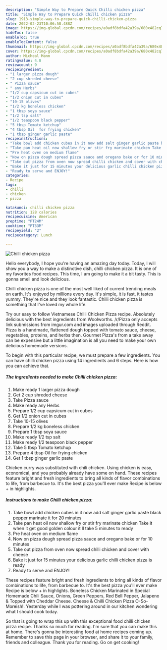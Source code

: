 ```yaml
---
description: "Simple Way to Prepare Quick Chilli chicken pizza"
title: "Simple Way to Prepare Quick Chilli chicken pizza"
slug: 1913-simple-way-to-prepare-quick-chilli-chicken-pizza
date: 2022-02-23T10:06:58.488Z
image: https://img-global.cpcdn.com/recipes/a0adf8bdfa42a39a/680x482cq70/chilli-chicken-pizza-recipe-main-photo.jpg
hideToc: false
enableToc: true
enableTocContent: false
thumbnail: https://img-global.cpcdn.com/recipes/a0adf8bdfa42a39a/680x482cq70/chilli-chicken-pizza-recipe-main-photo.jpg
cover: https://img-global.cpcdn.com/recipes/a0adf8bdfa42a39a/680x482cq70/chilli-chicken-pizza-recipe-main-photo.jpg
author: Micheal Mann
ratingvalue: 4.8
reviewcount: 9
recipeingredient:
- "1 larger pizza dough"
- "2 cup shreded cheese"
- " Pizza sauce"
- " any Herbs"
- "1/2 cup capsicum cut in cubes"
- "1/2 onion cut in cubes"
- "10-15 olives"
- "1/2 kg boneless chicken"
- "1 tbsp soya sauce"
- "1/2 tsp salt"
- "1/2 teaspoon black pepper"
- "5 tbsp Tomato ketchup"
- "4 tbsp Oil  for frying chicken"
- "1 tbsp ginger garlic paste"
recipeinstructions:
- "Take bowl add chicken cubes in it now add salt ginger garlic paste black pepper marinate it for 20 minutes"
- "Take pan heat oil now shallow fry or stir fry marinate chicken Take it when it get good golden colour it ll take 5 minutes to ready"
- "Pre heat oven on medium flame"
- "Now on pizza dough spread pizza sauce and oregano bake or for 10 minutes"
- "Take out pizza from oven now spread chilli chicken and cover with cheese"
- "Bake it just for 15 minutes your delicious garlic chilli chicken pizza is ready"
- "Ready to serve and ENJOY!"
categories:
- Recipe
tags:
- chilli
- chicken
- pizza

katakunci: chilli chicken pizza 
nutrition: 128 calories
recipecuisine: American
preptime: "PT24M"
cooktime: "PT33M"
recipeyield: "2"
recipecategory: Lunch

---
```



![Chilli chicken pizza](https://img-global.cpcdn.com/recipes/a0adf8bdfa42a39a/680x482cq70/chilli-chicken-pizza-recipe-main-photo.jpg)

Hello everybody, I hope you're having an amazing day today. Today, I will show you a way to make a distinctive dish, chilli chicken pizza. It is one of my favorites food recipes. This time, I am going to make it a bit tasty. This is gonna smell and look delicious.

Chilli chicken pizza is one of the most well liked of current trending meals on earth. It's enjoyed by millions every day. It's simple, it is fast, it tastes yummy. They're nice and they look fantastic. Chilli chicken pizza is something that I've loved my whole life.

Try our easy to follow Vietnamese Chilli Chicken Pizza recipe. Absolutely delicious with the best ingredients from Woolworths. /r/Pizza only accepts link submissions from imgur.com and images uploaded through Reddit. Pizza is a handmade, flattened dough topped with tomato sauce, cheese, vegetables, proteins, and herbs then. Gourmet Pizza&#39;s from a take away can be expensive but a little imagination is all you need to make your own delicious homemade versions.


To begin with this particular recipe, we must prepare a few ingredients. You can have chilli chicken pizza using 14 ingredients and 6 steps. Here is how you can achieve that.

<!--inarticleads1-->

##### The ingredients needed to make Chilli chicken pizza:

1. Make ready 1 larger pizza dough
1. Get 2 cup shreded cheese
1. Take  Pizza sauce
1. Make ready  any Herbs
1. Prepare 1/2 cup capsicum cut in cubes
1. Get 1/2 onion cut in cubes
1. Take 10-15 olives
1. Prepare 1/2 kg boneless chicken
1. Prepare 1 tbsp soya sauce
1. Make ready 1/2 tsp salt
1. Make ready 1/2 teaspoon black pepper
1. Take 5 tbsp Tomato ketchup
1. Prepare 4 tbsp Oil  for frying chicken
1. Get 1 tbsp ginger garlic paste


Chicken curry was substituted with chili chicken. Using chicken is easy, economical, and you probably already have some on hand. These recipes feature bright and fresh ingredients to bring all kinds of flavor combinations to life, from barbecue to. It&#39;s the best pizza you&#39;ll ever make Recipe is below + in highlights. 

<!--inarticleads2-->

##### Instructions to make Chilli chicken pizza:

1. Take bowl add chicken cubes in it now add salt ginger garlic paste black pepper marinate it for 20 minutes
1. Take pan heat oil now shallow fry or stir fry marinate chicken Take it when it get good golden colour it ll take 5 minutes to ready
1. Pre heat oven on medium flame
1. Now on pizza dough spread pizza sauce and oregano bake or for 10 minutes
1. Take out pizza from oven now spread chilli chicken and cover with cheese
1. Bake it just for 15 minutes your delicious garlic chilli chicken pizza is ready
1. Ready to serve and ENJOY!

These recipes feature bright and fresh ingredients to bring all kinds of flavor combinations to life, from barbecue to. It&#39;s the best pizza you&#39;ll ever make Recipe is below + in highlights. Boneless Chicken Marinated in Special Homemade Chili Sauce, Onions, Green Peppers, Red Bell Pepper, Jalapeno & Topped with Cheddar Cheese. Cheese & Chilli Chicken Pizza O-So-Moreish!. Yesterday while I was pottering around in our kitchen wondering what I should cook today. 

So that is going to wrap this up with this exceptional food chilli chicken pizza recipe. Thanks so much for reading. I'm sure that you can make this at home. There's gonna be interesting food at home recipes coming up. Remember to save this page in your browser, and share it to your family, friends and colleague. Thank you for reading. Go on get cooking!
